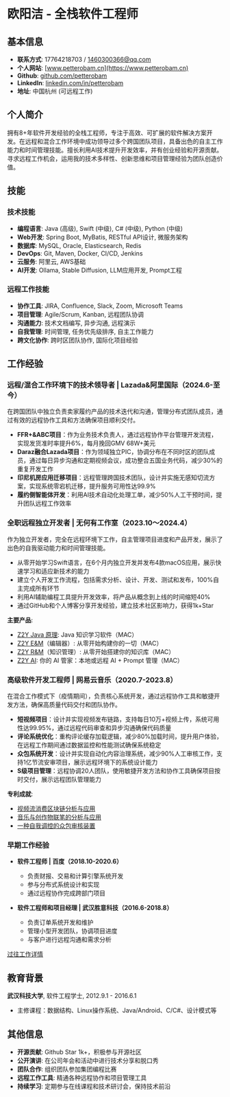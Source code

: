 # 欧阳洁 - 全栈软件工程师

## 基本信息

- **联系方式**: 17764218703 / 1460300366@qq.com
- **个人网站**: [www.petterobam.cn](https://www.petterobam.cn)
- **Github**: [github.com/petterobam](https://github.com/petterobam)
- **LinkedIn**: [linkedin.com/in/petterobam](https://www.linkedin.com/in/petterobam/)
- **地址**: 中国杭州 (可远程工作)

## 个人简介

拥有8+年软件开发经验的全栈工程师，专注于高效、可扩展的软件解决方案开发。在远程和混合工作环境中成功领导过多个跨国团队项目，具备出色的自主工作能力和时间管理技能。擅长利用AI技术提升开发效率，并有创业经验和开源贡献。寻求远程工作机会，运用我的技术多样性、创新思维和项目管理经验为团队创造价值。

## 技能

### 技术技能
- **编程语言**: Java (高级), Swift (中级), C# (中级), Python (中级)
- **Web开发**: Spring Boot, MyBatis, RESTful API设计, 微服务架构
- **数据库**: MySQL, Oracle, Elasticsearch, Redis
- **DevOps**: Git, Maven, Docker, CI/CD, Jenkins
- **云服务**: 阿里云, AWS基础
- **AI开发**: Ollama, Stable Diffusion, LLM应用开发, Prompt工程

### 远程工作技能
- **协作工具**: JIRA, Confluence, Slack, Zoom, Microsoft Teams
- **项目管理**: Agile/Scrum, Kanban, 远程团队协调
- **沟通能力**: 技术文档编写, 异步沟通, 远程演示
- **自我管理**: 时间管理, 任务优先级排序, 自主工作能力
- **跨文化协作**: 跨时区团队协作, 国际化项目经验

## 工作经验

### 远程/混合工作环境下的技术领导者 | Lazada&阿里国际（2024.6-至今）

在跨国团队中独立负责卖家履约产品的技术迭代和沟通，管理分布式团队成员，通过有效的远程协作工具和方法确保项目顺利交付。

- **FFR+&ABC项目**：作为业务技术负责人，通过远程协作平台管理开发流程，实现发货准时率提升6%，每月挽回GMV 68W+美元
- **Daraz融合Lazada项目**：作为领域独立PIC，协调分布在不同时区的团队成员，通过每日异步沟通和定期视频会议，成功整合五国业务代码，减少30%的重复开发工作
- **印尼机房应用迁移项目**：远程管理跨国技术团队，设计并实施无感知切流方案，实现系统零宕机迁移，提升服务可用性达99.9%
- **履约侧智能体开发**：利用AI技术自动化处理工单，减少50%人工干预时间，提升团队远程工作效率

### 全职远程独立开发者 | 无何有工作室（2023.10～2024.4）

作为独立开发者，完全在远程环境下工作，自主管理项目进度和产品开发，展示了出色的自我驱动能力和时间管理技能。

- 从零开始学习Swift语言，在6个月内独立开发并发布4款macOS应用，展示快速学习和适应新技术的能力
- 建立个人开发工作流程，包括需求分析、设计、开发、测试和发布，100%自主完成所有环节
- 利用AI辅助编程工具提升开发效率，将产品从概念到上线的时间缩短40%
- 通过GitHub和个人博客分享开发经验，建立技术社区影响力，获得1k+Star

**主要产品**:
- [Z2Y Java 原理](https://apps.apple.com/cn/app/z2y-java-%E5%8E%9F%E7%90%86/id6504158005?mt=12): Java 知识学习软件（MAC）
- [Z2Y E&M](https://github.com/petterobam/Z2y-Product/releases)（编辑器）: 从零开始构建你的一切（MAC）
- [Z2Y R&M](https://apps.apple.com/cn/app/z2y-reader-manager/id6478165076?mt=12)（知识管理）: 从零开始搭建你的知识库（MAC）
- [Z2Y AI](https://apps.apple.com/cn/app/z2y-ai-manager/id6479319882?mt=12): 你的 AI 管家：本地或远程 AI + Prompt 管理（MAC）

### 高级软件开发工程师 | 网易云音乐（2020.7-2023.8）

在混合工作模式下（疫情期间），负责核心系统开发，通过远程协作工具和敏捷开发方法，确保高质量代码交付和团队协作。

- **短视频项目**：设计并实现视频发布链路，支持每日10万+视频上传，系统可用性达99.95%，通过远程代码审查和异步沟通确保代码质量
- **评论系统优化**：重构评论缓存加载逻辑，减少80%加载时间，提升用户体验，在远程工作期间通过数据监控和性能测试确保系统稳定
- **众包系统开发**：设计并实现自动化内容治理系统，减少90%人工审核工作，支持1亿节流安审项目，展示远程环境下的系统设计能力
- **S级项目管理**：远程协调20人团队，使用敏捷开发方法和协作工具确保项目按时交付，展示远程团队管理能力

**专利成就**:
- [视频流消费区块链分析与应用](https://www.petterobam.cn/blog/2021/05/24/patent/)
- [音乐与创作物联笔的分析与应用](https://www.petterobam.cn/blog/2022/10/27/patent-1/)
- [一种自我调控的众包审核装置](https://www.petterobam.cn/blog/2022/11/28/patent-2/)

### 早期工作经验

- **软件工程师 | 百度（2018.10-2020.6）**
  - 负责财报、交易和计算引擎系统开发
  - 参与分布式系统设计和实现
  - 通过远程协作完成跨部门项目

- **软件工程师和项目经理 | 武汉胜意科技（2016.6-2018.8）**
  - 负责订单系统开发和维护
  - 管理小型开发团队，协调项目进度
  - 与客户进行远程沟通和需求分析

[过往工作详情](https://info.petterobam.cn/RESUME-P1-zh.html)

## 教育背景

**武汉科技大学**, 软件工程学士, 2012.9.1 - 2016.6.1
- 主修课程：数据结构、Linux操作系统、Java/Android、C/C#、设计模式等

## 其他信息

- **开源贡献**: Github Star 1k+，积极参与开源社区
- **公开演讲**: 在公司年会和活动中进行技术分享和脱口秀
- **团队合作**: 组织团队参加集团编程比赛
- **远程工作工具**: 精通各种远程协作和项目管理工具
- **持续学习**: 定期参与在线课程和技术研讨会，保持技术前沿
